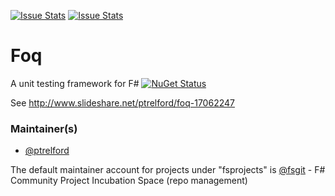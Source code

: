 [![Issue Stats](http://issuestats.com/github/fsprojects/Foq/badge/issue)](http://issuestats.com/github/fsprojects/Foq)
[![Issue Stats](http://issuestats.com/github/fsprojects/Foq/badge/pr)](http://issuestats.com/github/fsprojects/Foq)

Foq
===

A unit testing framework for F# [![NuGet Status](http://img.shields.io/nuget/v/Foq.svg?style=flat)](https://www.nuget.org/packages/Foq/)

See http://www.slideshare.net/ptrelford/foq-17062247

### Maintainer(s)

- [@ptrelford](https://github.com/ptrelford)

The default maintainer account for projects under "fsprojects" is [@fsgit](https://github.com/fsgit) - F# Community Project Incubation Space (repo management)
